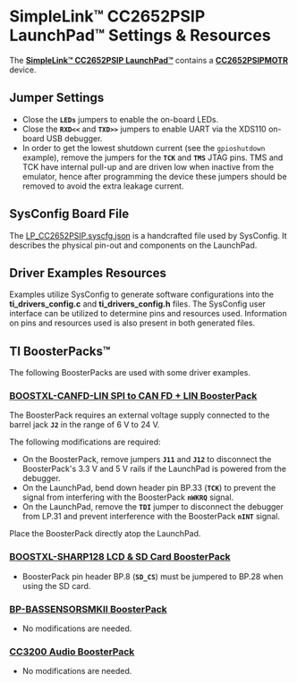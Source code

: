 # SimpleLink&trade; CC2652PSIP LaunchPad&trade; Settings & Resources

The [__SimpleLink&trade; CC2652PSIP LaunchPad&trade;__][board] contains a
[__CC2652PSIPMOTR__][device] device.

## Jumper Settings

* Close the __`LEDs`__ jumpers to enable the on-board LEDs.
* Close the __`RXD<<`__ and __`TXD>>`__ jumpers to enable UART via the XDS110 on-board USB debugger.
* In order to get the lowest shutdown current (see the
  `gpioshutdown` example), remove the jumpers for the __`TCK`__ and __`TMS`__
  JTAG pins. TMS and TCK have internal pull-up and are driven low when
  inactive from the emulator, hence after programming the device these jumpers
  should be removed to avoid the extra leakage current.

## SysConfig Board File

The [LP_CC2652PSIP.syscfg.json](../.meta/LP_CC2652PSIP.syscfg.json)
is a handcrafted file used by SysConfig. It describes the physical pin-out
and components on the LaunchPad.

## Driver Examples Resources

Examples utilize SysConfig to generate software configurations into
the __ti_drivers_config.c__ and __ti_drivers_config.h__ files. The SysConfig
user interface can be utilized to determine pins and resources used.
Information on pins and resources used is also present in both generated files.

## TI BoosterPacks&trade;

The following BoosterPacks are used with some driver examples.

### [__BOOSTXL-CANFD-LIN SPI to CAN FD + LIN BoosterPack__][boostxl-canfd-lin]

The BoosterPack requires an external voltage supply connected to the barrel jack __`J2`__ in the range of 6 V to 24 V.

The following modifications are required:

* On the BoosterPack, remove jumpers __`J11`__ and __`J12`__ to disconnect the BoosterPack's 3.3 V and 5 V rails if the
  LaunchPad is powered from the debugger.
* On the LaunchPad, bend down header pin BP.33 (__`TCK`__) to prevent the signal from interfering with the BoosterPack
  __`nWKRQ`__ signal.
* On the LaunchPad, remove the __`TDI`__ jumper to disconnect the debugger from LP.31 and prevent interference with the
  BoosterPack __`nINT`__ signal.

Place the BoosterPack directly atop the LaunchPad.

### [__BOOSTXL-SHARP128 LCD & SD Card BoosterPack__][boostxl-sharp128]

* BoosterPack pin header BP.8 (__`SD_CS`__) must be jumpered to BP.28 when using the SD card.

### [__BP-BASSENSORSMKII BoosterPack__][bp-bassensorsmkii]

* No modifications are needed.

### [__CC3200 Audio BoosterPack__][cc3200audboost]

* No modifications are needed.

[device]: https://www.ti.com/product/CC2652PSIP
[board]: https://www.ti.com/tool/LP-CC2652PSIP
[boostxl-canfd-lin]: https://www.ti.com/tool/BOOSTXL-CANFD-LIN
[boostxl-sharp128]: https://www.ti.com/tool/BOOSTXL-SHARP128
[bp-bassensorsmkii]: https://www.ti.com/tool/BP-BASSENSORSMKII
[cc3200audboost]: https://www.ti.com/tool/CC3200AUDBOOST
